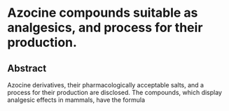 # Azocine compounds suitable as analgesics, and process for their production.

## Abstract
Azocine derivatives, their pharmacologically acceptable salts, and a process for their production are disclosed. The compounds, which display analgesic effects in mammals, have the formula